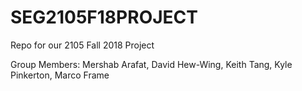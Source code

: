 # SEG2105F18PROJECT
Repo for our 2105 Fall 2018 Project 

Group Members:
Mershab Arafat,
David Hew-Wing,
Keith Tang,
Kyle Pinkerton,
Marco Frame

